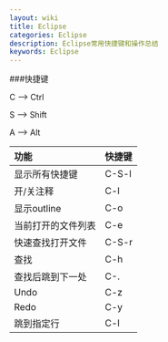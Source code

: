 ```yaml
---
layout: wiki
title: Eclipse
categories: Eclipse
description: Eclipse常用快捷键和操作总结
keywords: Eclipse
---
```


###快捷键

C --> Ctrl

S --> Shift

A --> Alt

|功能|快捷键|
|:---|:---|
|显示所有快捷键|C-S-l|
|开/关注释|C-l|
|显示outline|C-o|
|当前打开的文件列表|C-e|
|快速查找打开文件|C-S-r|
|查找|C-h|
|查找后跳到下一处|C-.|
|Undo|C-z|
|Redo|C-y|
|跳到指定行|C-l|
